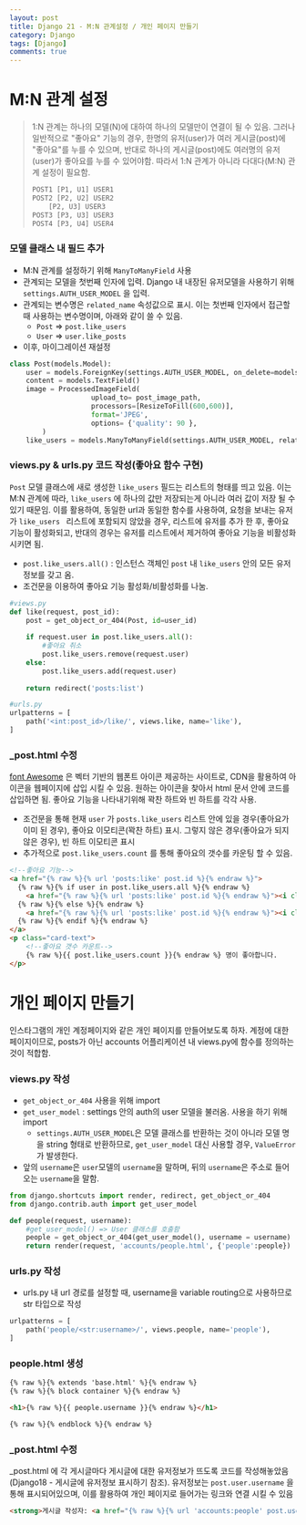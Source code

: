 ```yaml
---
layout: post
title: Django 21 - M:N 관계설정 / 개인 페이지 만들기
category: Django
tags: [Django]
comments: true
---
```




# M:N 관계 설정 

> 1:N 관계는 하나의 모델(N)에 대하여 하나의 모델만이 연결이 될 수 있음. 그러나 일반적으로 "좋아요" 기능의 경우, 한명의 유저(user)가 여러 게시글(post)에 "좋아요"를 누를 수 있으며, 반대로 하나의 게시글(post)에도 여러명의 유저(user)가 좋아요를 누를 수 있어야함. 따라서 1:N 관계가 아니라 다대다(M:N) 관계 설정이 필요함.
>
> ```HTML
> POST1 [P1, U1] USER1
> POST2 [P2, U2] USER2
>  	  [P2, U3] USER3
> POST3 [P3, U3] USER3
> POST4 [P3, U4] USER4
> ```



### 모델 클래스 내 필드 추가

- M:N 관계를 설정하기 위해 `ManyToManyField`  사용
- 관계되는 모델을 첫번째 인자에 입력. Django 내 내장된 유저모델을 사용하기 위해 `settings.AUTH_USER_MODEL` 을 입력.
- 관계되는 변수명은 `related_name` 속성값으로 표시. 이는 첫번째 인자에서 접근할때 사용하는 변수명이며, 아래와 같이 쓸 수 있음.
  - `Post` => `post.like_users`
  - `User` => `user.like_posts`
- 이후, 마이그레이션 재설정

```python
class Post(models.Model):
    user = models.ForeignKey(settings.AUTH_USER_MODEL, on_delete=models.CASCADE)
    content = models.TextField()
    image = ProcessedImageField(
                    upload_to= post_image_path, 
                    processors=[ResizeToFill(600,600)], 
                    format='JPEG', 
                    options= {'quality': 90 },
        )
    like_users = models.ManyToManyField(settings.AUTH_USER_MODEL, related_name='like_posts')
```



### views.py & urls.py 코드 작성(좋아요 함수 구현)

`Post` 모델 클래스에 새로 생성한 `like_users` 필드는 리스트의 형태를 띄고 있음. 이는 M:N 관계에 따라, `like_users` 에 하나의 값만 저장되는게 아니라 여러 값이 저장 될 수 있기 때문임.  이를 활용하여,  동일한 url과 동일한 함수를 사용하여,  요청을 보내는 유저가 `like_users ` 리스트에 포함되지 않았을 경우,  리스트에 유저를 추가 한 후, 좋아요 기능이 활성화되고, 반대의 경우는 유저를 리스트에서 제거하여 좋아요 기능을 비활성화 시키면 됨.
- `post.like_users.all()` : 인스턴스 객체인 `post` 내 `like_users` 안의 모든 유저정보를 갖고 옴.
- 조건문을 이용하여 좋아요 기능 활성화/비활성화를 나눔.

```python
#views.py
def like(request, post_id):
    post = get_object_or_404(Post, id=user_id)
    
    if request.user in post.like_users.all():
        #좋아요 취소
        post.like_users.remove(request.user)
    else:
        post.like_users.add(request.user)
    
    return redirect('posts:list')

#urls.py
urlpatterns = [
    path('<int:post_id>/like/', views.like, name='like'),
]
```



### _post.html 수정

[font Awesome](<https://fontawesome.com/>) 은 벡터 기반의 웹폰트 아이콘 제공하는 사이트로, CDN을 활용하여 아이콘을 웹페이지에 삽입 시킬 수 있음.  원하는 아이콘을 찾아서 html 문서 안에 코드를 삽입하면 됨. 좋아요 기능을 나타내기위해 꽉찬 하트와 빈 하트를 각각 사용.
- 조건문을 통해 현재 `user` 가 `posts.like_users` 리스트 안에 있을 경우(좋아요가 이미 된 경우),  좋아요 이모티콘(꽉찬 하트) 표시. 그렇지 않은 경우(좋아요가 되지 않은 경우),  빈 하트 이모티콘 표시
- 추가적으로 `post.like_users.count` 를 통해 좋아요의 갯수를 카운팅 할 수 있음.

```html
<!--좋아요 기능-->
<a href="{% raw %}{% url 'posts:like' post.id %}{% endraw %}">
  {% raw %}{% if user in post.like_users.all %}{% endraw %}
    <a href="{% raw %}{% url 'posts:like' post.id %}{% endraw %}"><i class="fas fa-heart"></i></a>
  {% raw %}{% else %}{% endraw %}
    <a href="{% raw %}{% url 'posts:like' post.id %}{% endraw %}"><i class="far fa-heart"></i></a>
  {% raw %}{% endif %}{% endraw %}
</a>
<p class="card-text">
    <!--좋아요 갯수 카운트-->
    {% raw %}{{ post.like_users.count }}{% endraw %} 명이 좋아합니다.
</p>
```



# 개인 페이지 만들기

인스타그램의 개인 계정페이지와 같은 개인 페이지를 만들어보도록 하자. 계정에 대한 페이지이므로, posts가 아닌 accounts 어플리케이션 내 views.py에 함수를 정의하는 것이 적합함.

### views.py 작성

- `get_object_or_404` 사용을 위해 import 
- `get_user_model` : settings 안의 auth의 user 모델을 불러옴. 사용을 하기 위해 import
  - `settings.AUTH_USER_MODEL`은 모델 클래스를 반환하는 것이 아니라 모델 명을 string 형태로 반환하므로, `get_user_model` 대신 사용할 경우,  `ValueError` 가 발생한다.
- 앞의 `username`은 `user`모델의 `username`을 말하며, 뒤의 `username`은 주소로 들어오는 `username`을 말함.

```python
from django.shortcuts import render, redirect, get_object_or_404
from django.contrib.auth import get_user_model

def people(request, username):
    #get_user_model() => User 클래스를 호출함
    people = get_object_or_404(get_user_model(), username = username)
    return render(request, 'accounts/people.html', {'people':people})
```



### urls.py 작성

- urls.py 내  url 경로를 설정할 때, username을 variable routing으로 사용하므로 str 타입으로 작성

```python
urlpatterns = [
    path('people/<str:username>/', views.people, name='people'),
] 
```



### people.html 생성

```html
{% raw %}{% extends 'base.html' %}{% endraw %}
{% raw %}{% block container %}{% endraw %}

<h1>{% raw %}{{ people.username }}{% endraw %}</h1>

{% raw %}{% endblock %}{% endraw %}
```



### _post.html 수정

_post.html 에 각 게시글마다 게시글에 대한 유저정보가 뜨도록 코드를 작성해놓았음 (Django18 - 게시글에 유저정보 표시하기 참조). 유저정보는 `post.user.username` 을 통해 표시되어있으며, 이를 활용하여 개인 페이지로 들어가는 링크와 연결 시킬 수 있음

```html
<strong>게시글 작성자: <a href="{% raw %}{% url 'accounts:people' post.user.username %}{% endraw %}">{{ post.user.username }}</strong></a>
```


